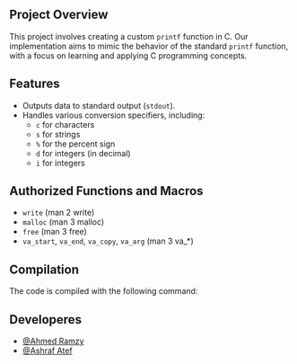 ## Project Overview

This project involves creating a custom `printf` function in C. Our implementation aims to mimic the behavior of the standard `printf` function, with a focus on learning and applying C programming concepts.

## Features

- Outputs data to standard output (`stdout`).
- Handles various conversion specifiers, including:
  - `c` for characters
  - `s` for strings
  - `%` for the percent sign
  - `d` for integers (in decimal)
  - `i` for integers

## Authorized Functions and Macros

- `write` (man 2 write)
- `malloc` (man 3 malloc)
- `free` (man 3 free)
- `va_start`, `va_end`, `va_copy`, `va_arg` (man 3 va_*)

## Compilation

The code is compiled with the following command:

## Developeres

- [@Ahmed Ramzy](https://www.github.com/RamzyAR7)
- [@Ashraf Atef](https://www.github.com/Ashraf-Atef1)
